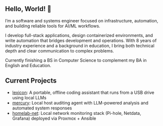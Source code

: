 ## Hello, World! 🪷

I’m a software and systems engineer focused on infrastructure, automation, and building reliable tools for AI/ML workflows.

I develop full-stack applications, design containerized environments, and write automation that bridges development and operations. With 8 years of industry experience and a background in education, I bring both technical depth and clear communication to complex problems.

Currently finishing a BS in Computer Science to complement my BA in English and Education.

## Current Projects

- [lexicon](https://github.com/JeannieFallon/lexicon): A portable, offline coding assistant that runs from a USB drive using local LLMs
- [mercury](https://github.com/JeannieFallon/mercury): Local host auditing agent with LLM-powered analysis and automated system responses
- [homelab-net](https://github.com/JeannieFallon/homelab-net): Local network monitoring stack (Pi-hole, Netdata, Grafana) deployed via Proxmox + Ansible

<!--
**JeannieFallon/JeannieFallon** is a ✨ _special_ ✨ repository because its `README.md` (this file) appears on your GitHub profile.

Here are some ideas to get you started:

- 🔭 I’m currently working on ...
- 🌱 I’m currently learning ...
- 👯 I’m looking to collaborate on ...
- 🤔 I’m looking for help with ...
- 💬 Ask me about ...
- 📫 How to reach me: ...
- 😄 Pronouns: ...
- ⚡ Fun fact: ...
-->
